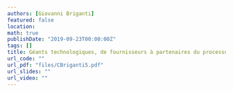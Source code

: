 ```yaml
---
authors: [Giovanni Briganti]
featured: false
location: 
math: true
publishDate: "2019-09-23T00:00:00Z"
tags: []
title: Géants technologiques, de fournisseurs à partenaires du processus de soins- Numerikare
url_code: ""
url_pdf: "files/CBriganti5.pdf"
url_slides: ""
url_video: ""
---
```

